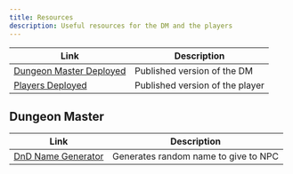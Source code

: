 ```yaml
---
title: Resources
description: Useful resources for the DM and the players
---
```


| Link                                                                          | Description                     |
| ----------------------------------------------------------------------------- | ------------------------------- |
| [Dungeon Master Deployed](https://main--starlit-squirrel-f8016c.netlify.app/) | Published version of the DM     |
| [Players Deployed](https://jolly-paletas-34e82f.netlify.app/)                 | Published version of the player |

## Dungeon Master

| Link                                                                       | Description                          |
| -------------------------------------------------------------------------- | ------------------------------------ |
| [DnD Name Generator](https://www.masterthedungeon.com/dnd-name-generator/) | Generates random name to give to NPC |
